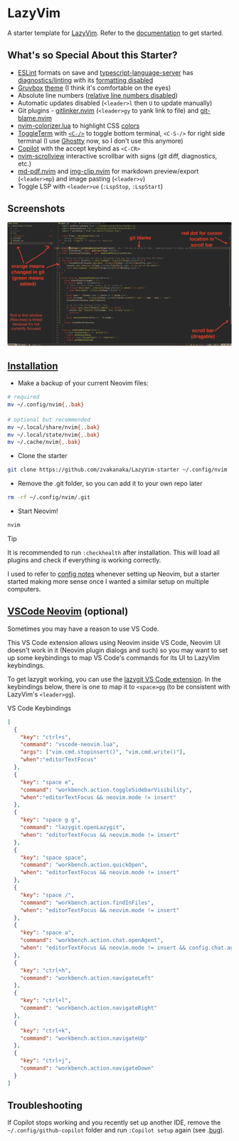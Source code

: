# LazyVim

A starter template for [LazyVim](https://github.com/LazyVim/LazyVim).
Refer to the [documentation](https://lazyvim.github.io/installation) to get started.

## What's so Special About this Starter?

- [ESLint](https://www.lazyvim.org/extras/linting/eslint) formats on save and [typescript-language-server](https://github.com/typescript-language-server/typescript-language-server) has [diagnostics/linting](./lua/config/lazy.lua#L14) with its [formatting disabled](./lua/plugins/lspconfig.lua)
- [Gruvbox](https://github.com/morhetz/gruvbox) [theme](./lua/plugins/colorscheme.lua) (I think it's comfortable on the eyes)
- Absolute line numbers ([relative line numbers disabled](./init.lua#L11))
- Automatic updates disabled (`<leader>l` then `U` to update manually)
- Git plugins - [gitlinker.nvim](https://github.com/ruifm/gitlinker.nvim) (`<leader>gy` to yank link to file) and [git-blame.nvim](https://github.com/f-person/git-blame.nvim)
- [nvim-colorizer.lua](https://github.com/norcalli/nvim-colorizer.lua) to highlight CSS [colors](https://developer.mozilla.org/en-US/docs/Web/CSS/named-color)
- [ToggleTerm](https://github.com/akinsho/toggleterm.nvim) with [`<C-/>`](./lua/plugins/toggleterm.lua) to toggle bottom terminal, `<C-S-/>` for right side terminal (I use [Ghostty](https://zvakanaka.github.io/#../mere-blog/posts/code/ghostty.md) now, so I don't use this anymore)
- [Copilot](https://github.com/github/copilot.vim) with the accept keybind as `<C-CR>`
- [nvim-scrollview](https://github.com/dstein64/nvim-scrollview) interactive scrollbar with signs (git diff, diagnostics, etc.)
- [md-pdf.nvim](https://github.com/arminveres/md-pdf.nvim) and [img-clip.nvim](https://github.com/HakonHarnes/img-clip.nvim) for markdown preview/export (`<leader>mp`) and image pasting (`<leader>v`)
- Toggle LSP with `<leader>ue` (`:LspStop`, `:LspStart`)

## Screenshots

![overview](./README-img/overview.png)

## [Installation](https://www.lazyvim.org/installation)

- Make a backup of your current Neovim files:

```sh
# required
mv ~/.config/nvim{,.bak}

# optional but recommended
mv ~/.local/share/nvim{,.bak}
mv ~/.local/state/nvim{,.bak}
mv ~/.cache/nvim{,.bak}
```

- Clone the starter

```sh
git clone https://github.com/zvakanaka/LazyVim-starter ~/.config/nvim
```

- Remove the .git folder, so you can add it to your own repo later

```sh
rm -rf ~/.config/nvim/.git
```

- Start Neovim!

```sh
nvim
```

> [!TIP]
> It is recommended to run `:checkhealth` after installation.
> This will load all plugins and check if everything is working correctly.

I used to refer to [config notes](https://zvakanaka.github.io/#../mere-blog/posts/code/LazyVim.md) whenever setting up Neovim, but a starter started making more sense once I wanted a similar setup on multiple computers.

## [VSCode Neovim](https://github.com/asvetliakov/vscode-neovim) (optional)

Sometimes you may have a reason to use VS Code.

This VS Code extension allows using Neovim inside VS Code, Neovim UI doesn't work in it (Neovim plugin dialogs and such) so you may want to set up some keybindings to map VS Code's commands for its UI to LazyVim keybindings.

To get lazygit working, you can use the [lazygit VS Code extension](https://github.com/Chaitanya-Shahare/lazygit-for-vscode). In the keybindings below, there is one to map it to `<space>gg` (to be consistent with LazyVim's `<leader>gg`).

<detail>
  <summary>VS Code Keybindings</summary>

```json
[
  {
    "key": "ctrl+s",
    "command": "vscode-neovim.lua",
    "args": ["vim.cmd.stopinsert()", "vim.cmd.write()"],
    "when":"editorTextFocus"
  },
  {
    "key": "space e",
    "command": "workbench.action.toggleSidebarVisibility",
    "when":"editorTextFocus && neovim.mode != insert"
  },
  {
    "key": "space g g",
    "command": "lazygit.openLazygit",
    "when": "editorTextFocus && neovim.mode != insert"
  },
  {
    "key": "space space",
    "command": "workbench.action.quickOpen",
    "when": "editorTextFocus && neovim.mode != insert"
  },
  {
    "key": "space /",
    "command": "workbench.action.findInFiles",
    "when": "editorTextFocus && neovim.mode != insert"
  },
  {
    "key": "space a",
    "command": "workbench.action.chat.openAgent",
    "when": "editorTextFocus && neovim.mode != insert && config.chat.agent.enabled && !chatSetupDisabled && !chatSetupHidden"
  },
  {
    "key": "ctrl+h",
    "command": "workbench.action.navigateLeft"
  },
  {
    "key": "ctrl+l",
    "command": "workbench.action.navigateRight"
  },
  {
    "key": "ctrl+k",
    "command": "workbench.action.navigateUp"
  },
  {
    "key": "ctrl+j",
    "command": "workbench.action.navigateDown"
  }
]
```

</detail>

## Troubleshooting

If Copilot stops working and you recently set up another IDE, remove the `~/.config/github-copilot` folder and run `:Copilot setup` again (see .[bug](https://github.com/orgs/community/discussions/152171#discussioncomment-12324088)).
